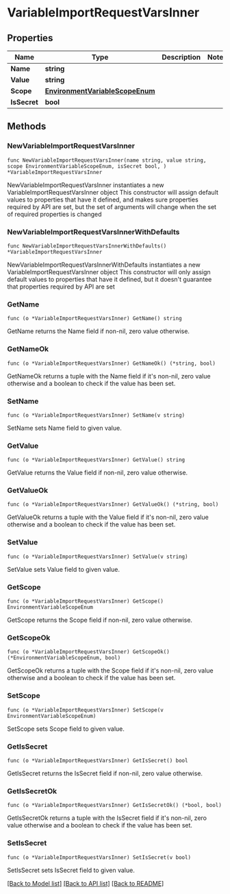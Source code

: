 # VariableImportRequestVarsInner

## Properties

Name | Type | Description | Notes
------------ | ------------- | ------------- | -------------
**Name** | **string** |  | 
**Value** | **string** |  | 
**Scope** | [**EnvironmentVariableScopeEnum**](EnvironmentVariableScopeEnum.md) |  | 
**IsSecret** | **bool** |  | 

## Methods

### NewVariableImportRequestVarsInner

`func NewVariableImportRequestVarsInner(name string, value string, scope EnvironmentVariableScopeEnum, isSecret bool, ) *VariableImportRequestVarsInner`

NewVariableImportRequestVarsInner instantiates a new VariableImportRequestVarsInner object
This constructor will assign default values to properties that have it defined,
and makes sure properties required by API are set, but the set of arguments
will change when the set of required properties is changed

### NewVariableImportRequestVarsInnerWithDefaults

`func NewVariableImportRequestVarsInnerWithDefaults() *VariableImportRequestVarsInner`

NewVariableImportRequestVarsInnerWithDefaults instantiates a new VariableImportRequestVarsInner object
This constructor will only assign default values to properties that have it defined,
but it doesn't guarantee that properties required by API are set

### GetName

`func (o *VariableImportRequestVarsInner) GetName() string`

GetName returns the Name field if non-nil, zero value otherwise.

### GetNameOk

`func (o *VariableImportRequestVarsInner) GetNameOk() (*string, bool)`

GetNameOk returns a tuple with the Name field if it's non-nil, zero value otherwise
and a boolean to check if the value has been set.

### SetName

`func (o *VariableImportRequestVarsInner) SetName(v string)`

SetName sets Name field to given value.


### GetValue

`func (o *VariableImportRequestVarsInner) GetValue() string`

GetValue returns the Value field if non-nil, zero value otherwise.

### GetValueOk

`func (o *VariableImportRequestVarsInner) GetValueOk() (*string, bool)`

GetValueOk returns a tuple with the Value field if it's non-nil, zero value otherwise
and a boolean to check if the value has been set.

### SetValue

`func (o *VariableImportRequestVarsInner) SetValue(v string)`

SetValue sets Value field to given value.


### GetScope

`func (o *VariableImportRequestVarsInner) GetScope() EnvironmentVariableScopeEnum`

GetScope returns the Scope field if non-nil, zero value otherwise.

### GetScopeOk

`func (o *VariableImportRequestVarsInner) GetScopeOk() (*EnvironmentVariableScopeEnum, bool)`

GetScopeOk returns a tuple with the Scope field if it's non-nil, zero value otherwise
and a boolean to check if the value has been set.

### SetScope

`func (o *VariableImportRequestVarsInner) SetScope(v EnvironmentVariableScopeEnum)`

SetScope sets Scope field to given value.


### GetIsSecret

`func (o *VariableImportRequestVarsInner) GetIsSecret() bool`

GetIsSecret returns the IsSecret field if non-nil, zero value otherwise.

### GetIsSecretOk

`func (o *VariableImportRequestVarsInner) GetIsSecretOk() (*bool, bool)`

GetIsSecretOk returns a tuple with the IsSecret field if it's non-nil, zero value otherwise
and a boolean to check if the value has been set.

### SetIsSecret

`func (o *VariableImportRequestVarsInner) SetIsSecret(v bool)`

SetIsSecret sets IsSecret field to given value.



[[Back to Model list]](../README.md#documentation-for-models) [[Back to API list]](../README.md#documentation-for-api-endpoints) [[Back to README]](../README.md)


